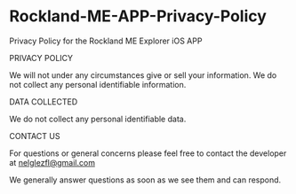 # Rockland-ME-APP-Privacy-Policy
Privacy Policy for the Rockland ME Explorer iOS APP


PRIVACY POLICY

We will not under any circumstances give or sell your information. We do not collect any personal identifiable information.

DATA COLLECTED

We do not collect any personal identifiable data.

CONTACT US

For questions or general concerns please feel free to contact the developer at nelglezfl@gmail.com

We generally answer questions as soon as we see them and can respond.
